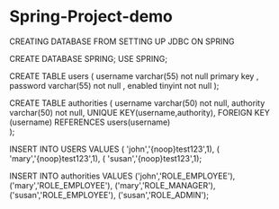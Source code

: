 # Spring-Project-demo

CREATING DATABASE FROM SETTING UP JDBC ON SPRING

CREATE DATABASE SPRING;
USE SPRING;

CREATE TABLE users ( username varchar(55) not null primary key ,
                     password varchar(55) not null ,
                     enabled tinyint not null );

CREATE TABLE authorities ( username varchar(50) not null,
	                         authority varchar(50) not null,
                           UNIQUE KEY(username,authority),
                           FOREIGN KEY (username) REFERENCES users(username)          
);


INSERT INTO USERS 
VALUES 
( 'john','{noop}test123',1),
( 'mary','{noop}test123',1),
( 'susan','{noop}test123',1);


INSERT INTO authorities 
VALUES 
('john','ROLE_EMPLOYEE'),
('mary','ROLE_EMPLOYEE'),
('mary','ROLE_MANAGER'),
('susan','ROLE_EMPLOYEE'),
('susan','ROLE_ADMIN');

